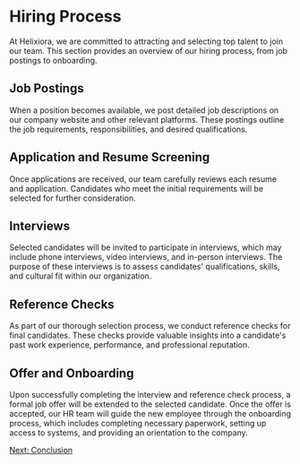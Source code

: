 # Hiring Process

At Helixiora, we are committed to attracting and selecting top talent to join our team. This section provides an overview of our hiring process, from job postings to onboarding.

## Job Postings

When a position becomes available, we post detailed job descriptions on our company website and other relevant platforms. These postings outline the job requirements, responsibilities, and desired qualifications.

## Application and Resume Screening

Once applications are received, our team carefully reviews each resume and application. Candidates who meet the initial requirements will be selected for further consideration.

## Interviews

Selected candidates will be invited to participate in interviews, which may include phone interviews, video interviews, and in-person interviews. The purpose of these interviews is to assess candidates' qualifications, skills, and cultural fit within our organization.

## Reference Checks

As part of our thorough selection process, we conduct reference checks for final candidates. These checks provide valuable insights into a candidate's past work experience, performance, and professional reputation.

## Offer and Onboarding

Upon successfully completing the interview and reference check process, a formal job offer will be extended to the selected candidate. Once the offer is accepted, our HR team will guide the new employee through the onboarding process, which includes completing necessary paperwork, setting up access to systems, and providing an orientation to the company.

[Next: Conclusion](conclusion.md)
